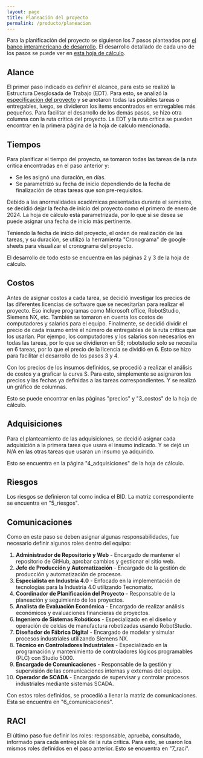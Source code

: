 ```yaml
---
layout: page
title: Planeación del proyecto
permalink: /producto/planeacion
---
```


Para la planificación del proyecto se siguieron los 7 pasos planteados por [el banco interamericano de desarrollo](http://www.pm4rglobal.org/). El desarrollo detallado de cada uno de los pasos se puede ver en [esta hoja de cálculo](#).

## Alance

El primer paso indicado es definir el alcance, para esto se realizó la Estructura Desglosada de Trabajo (EDT). Para esto, se analizó la [especificación del proyecto](https://drive.google.com/file/d/1n-xfzP6dzglZlWPY1H2SkVO09-8GEFPX/view?usp=drive_link) y se anotaron todas las posibles tareas o entregables, luego, se dividieron los items encontrados en entregables más pequeños. Para facilitar el desarrollo de los demás pasos, se hizo otra columna con la ruta crítica del proyecto. La EDT y la ruta crítica se pueden encontrar en la primera página de la hoja de calculo mencionada.

## Tiempos

Para planificar el tiempo del proyecto, se tomaron todas las tareas de la ruta crítica encontradas en el paso anterior y:
- Se les asignó una duración, en días.
- Se parametrizó su fecha de inicio dependiendo de la fecha de finalización de otras tareas que son pre-requisitos.

Debido a las anormalidades académicas presentadas durante el semestre, se decidió dejar la fecha de inicio del proyecto como el primero de enero de 2024. La hoja de cálculo está parametrizada, por lo que si se desea se puede asignar una fecha de inicio más pertinente. 

Teniendo la fecha de inicio del proyecto, el orden de realización de las tareas, y su duración, se utilizó la herramienta "Cronograma" de google sheets para visualizar el cronograma del proyecto.

El desarrollo de todo esto se encuentra en las páginas 2 y 3 de la hoja de cálculo.

## Costos

Antes de asignar costos a cada tarea, se decidió investigar los precios de las diferentes licencias de software que se necesitarían para realizar el proyecto. Eso incluye programas como Microsoft office, RobotStudio, Siemens NX, etc. También se tomaron en cuenta los costos de computadores y salarios para el equipo. Finalmente, se decidió dividir el precio de cada insumo entre el número de entregables de la ruta crítica que los usarían. Por ejempo, los computadores y los salarios son necesarios en todas las tareas, por lo que se dividieron en 58; robotstudio solo se necesita en 6 tareas, por lo que el precio de la licencia se dividió en 6. Esto se hizo para facilitar el desarrollo de los pasos 3 y 4.

Con los precios de los insumos definidos, se procedió a realizar el análisis de costos y a graficar la curva S. Para esto, simplemente se asignaron los precios y las fechas ya definidas a las tareas correspondientes. Y se realizó un gráfico de columnas.

Esto se puede encontrar en las páginas "precios" y "3_costos" de la hoja de cálculo.

## Adquisiciones

Para el planteamiento de las adquisiciones, se decidió asignar cada adquisición a la primera tarea que usara el insumo indicado. Y se dejó un N/A en las otras tareas que usaran un insumo ya adquirido.

Esto se encuentra en la página "4_adquisiciones" de la hoja de cálculo.

## Riesgos

Los riesgos se definieron tal como indica el BID. La matriz correspondiente se encuentra en "5_riesgos".

## Comunicaciones

Como en este paso se deben asignar algunas responsabilidades, fue necesario definir algunos roles dentro del equipo:

1. **Administrador de Repositorio y Web** - Encargado de mantener el repositorio de GitHub, aprobar cambios y gestionar el sitio web.
2. **Jefe de Producción y Automatización** - Encargado de la gestión de producción y automatización de procesos.
3. **Especialista en Industria 4.0** - Enfocado en la implementación de tecnologías para la Industria 4.0 utilizando Tecnomatix.
4. **Coordinador de Planificación del Proyecto** - Responsable de la planeación y seguimiento de los proyectos.
5. **Analista de Evaluación Económica** - Encargado de realizar análisis económicos y evaluaciones financieras de proyectos.
6. **Ingeniero de Sistemas Robóticos** - Especializado en el diseño y operación de celdas de manufactura robotizadas usando RobotStudio.
7. **Diseñador de Fábrica Digital** - Encargado de modelar y simular procesos industriales utilizando Siemens NX.
8. **Técnico en Controladores Industriales** - Especializado en la programación y mantenimiento de controladores lógicos programables (PLC) con Studio 5000.
9. **Encargado de Comunicaciones** - Responsable de la gestión y supervisión de las comunicaciones internas y externas del equipo.
10. **Operador de SCADA** - Encargado de supervisar y controlar procesos industriales mediante sistemas SCADA.

Con estos roles definidos, se procedió a llenar la matriz de comunicaciones. Esta se encuentra en "6_comunicaciones".

## RACI

El último paso fue definir los roles: responsable, aprueba, consultado, informado para cada entregable de la ruta crítica. Para esto, se usaron los mismos roles definidos en el paso anterior. Esto se encuentra en "7_raci".
